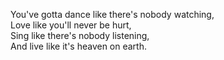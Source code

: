You've gotta dance like there's nobody watching,  
Love like you'll never be hurt,  
Sing like there's nobody listening,  
And live like it's heaven on earth.
<!-- William W. Purkey -->